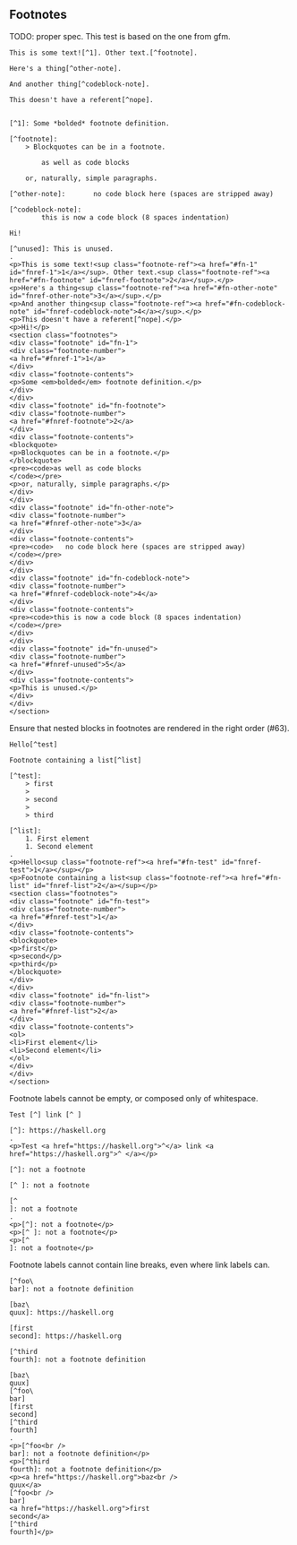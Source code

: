 ## Footnotes

TODO: proper spec.
This test is based on the one from gfm.

```````````````````````````````` example
This is some text![^1]. Other text.[^footnote].

Here's a thing[^other-note].

And another thing[^codeblock-note].

This doesn't have a referent[^nope].


[^1]: Some *bolded* footnote definition.

[^footnote]:
    > Blockquotes can be in a footnote.

        as well as code blocks

    or, naturally, simple paragraphs.

[^other-note]:       no code block here (spaces are stripped away)

[^codeblock-note]:
        this is now a code block (8 spaces indentation)

Hi!

[^unused]: This is unused.
.
<p>This is some text!<sup class="footnote-ref"><a href="#fn-1" id="fnref-1">1</a></sup>. Other text.<sup class="footnote-ref"><a href="#fn-footnote" id="fnref-footnote">2</a></sup>.</p>
<p>Here's a thing<sup class="footnote-ref"><a href="#fn-other-note" id="fnref-other-note">3</a></sup>.</p>
<p>And another thing<sup class="footnote-ref"><a href="#fn-codeblock-note" id="fnref-codeblock-note">4</a></sup>.</p>
<p>This doesn't have a referent[^nope].</p>
<p>Hi!</p>
<section class="footnotes">
<div class="footnote" id="fn-1">
<div class="footnote-number">
<a href="#fnref-1">1</a>
</div>
<div class="footnote-contents">
<p>Some <em>bolded</em> footnote definition.</p>
</div>
</div>
<div class="footnote" id="fn-footnote">
<div class="footnote-number">
<a href="#fnref-footnote">2</a>
</div>
<div class="footnote-contents">
<blockquote>
<p>Blockquotes can be in a footnote.</p>
</blockquote>
<pre><code>as well as code blocks
</code></pre>
<p>or, naturally, simple paragraphs.</p>
</div>
</div>
<div class="footnote" id="fn-other-note">
<div class="footnote-number">
<a href="#fnref-other-note">3</a>
</div>
<div class="footnote-contents">
<pre><code>   no code block here (spaces are stripped away)
</code></pre>
</div>
</div>
<div class="footnote" id="fn-codeblock-note">
<div class="footnote-number">
<a href="#fnref-codeblock-note">4</a>
</div>
<div class="footnote-contents">
<pre><code>this is now a code block (8 spaces indentation)
</code></pre>
</div>
</div>
<div class="footnote" id="fn-unused">
<div class="footnote-number">
<a href="#fnref-unused">5</a>
</div>
<div class="footnote-contents">
<p>This is unused.</p>
</div>
</div>
</section>
````````````````````````````````

Ensure that nested blocks in footnotes are rendered in the
right order (#63).

```````````````````````````````` example
Hello[^test]

Footnote containing a list[^list]

[^test]:
    > first
    >
    > second
    >
    > third

[^list]:
    1. First element
    1. Second element
.
<p>Hello<sup class="footnote-ref"><a href="#fn-test" id="fnref-test">1</a></sup></p>
<p>Footnote containing a list<sup class="footnote-ref"><a href="#fn-list" id="fnref-list">2</a></sup></p>
<section class="footnotes">
<div class="footnote" id="fn-test">
<div class="footnote-number">
<a href="#fnref-test">1</a>
</div>
<div class="footnote-contents">
<blockquote>
<p>first</p>
<p>second</p>
<p>third</p>
</blockquote>
</div>
</div>
<div class="footnote" id="fn-list">
<div class="footnote-number">
<a href="#fnref-list">2</a>
</div>
<div class="footnote-contents">
<ol>
<li>First element</li>
<li>Second element</li>
</ol>
</div>
</div>
</section>
````````````````````````````````

Footnote labels cannot be empty, or composed only of whitespace.

```````````````````````````````` example
Test [^] link [^ ]

[^]: https://haskell.org
.
<p>Test <a href="https://haskell.org">^</a> link <a href="https://haskell.org">^ </a></p>
````````````````````````````````

```````````````````````````````` example
[^]: not a footnote

[^ ]: not a footnote

[^
]: not a footnote
.
<p>[^]: not a footnote</p>
<p>[^ ]: not a footnote</p>
<p>[^
]: not a footnote</p>
````````````````````````````````

Footnote labels cannot contain line breaks, even where link labels can.

```````````````````````````````` example
[^foo\
bar]: not a footnote definition

[baz\
quux]: https://haskell.org

[first
second]: https://haskell.org

[^third
fourth]: not a footnote definition

[baz\
quux]
[^foo\
bar]
[first
second]
[^third
fourth]
.
<p>[^foo<br />
bar]: not a footnote definition</p>
<p>[^third
fourth]: not a footnote definition</p>
<p><a href="https://haskell.org">baz<br />
quux</a>
[^foo<br />
bar]
<a href="https://haskell.org">first
second</a>
[^third
fourth]</p>
````````````````````````````````
